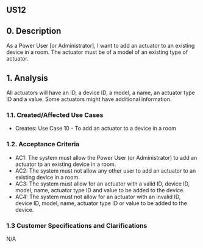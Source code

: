 ## US12

## 0. Description

As a Power User [or Administrator], I want to add an actuator to an existing device in
a room. The actuator must be of a model of an existing type of actuator.

## 1. Analysis
All actuators will have an ID, a device ID, a model, a name, an actuator type ID and a value.
Some actuators might have additional information.

### 1.1. Created/Affected Use Cases

* Creates: Use Case 10 - To add an actuator to a device in a room

### 1.2. Acceptance Criteria

* AC1: The system must allow the Power User (or Administrator) to add an actuator to an existing device in a room.
* AC2: The system must not allow any other user to add an actuator to an existing device in a room.
* AC3: The system must allow for an actuator with a valid ID, device ID, model, name, actuator type ID and value to be added to the device.
* AC4: The system must not allow for an actuator with an invalid ID, device ID, model, name, actuator type ID or value to be added to the device.

### 1.3 Customer Specifications and Clarifications

N/A
